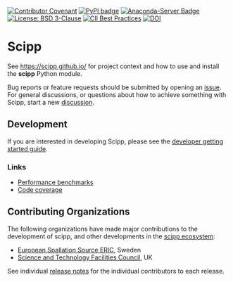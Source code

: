 [![Contributor Covenant](https://img.shields.io/badge/Contributor%20Covenant-2.1-4baaaa.svg)](code_of_conduct.md)
[![PyPI badge](http://img.shields.io/pypi/v/scipp.svg)](https://pypi.python.org/pypi/scipp)
[![Anaconda-Server Badge](https://anaconda.org/scipp/scipp/badges/version.svg)](https://anaconda.org/scipp/scipp)
[![License: BSD 3-Clause](https://img.shields.io/badge/License-BSD%203--Clause-blue.svg)](LICENSE)
[![CII Best Practices](https://bestpractices.coreinfrastructure.org/projects/4019/badge)](https://bestpractices.coreinfrastructure.org/projects/4019)
[![DOI](https://zenodo.org/badge/147631466.svg)](https://zenodo.org/badge/latestdoi/147631466)

# Scipp

See https://scipp.github.io/ for project context and how to use and install the **scipp** Python module.

Bug reports or feature requests should be submitted by opening an [issue](https://github.com/scipp/scipp/issues).
For general discussions, or questions about how to achieve something with Scipp, start a new [discussion](https://github.com/scipp/scipp/discussions).

## Development

If you are interested in developing Scipp, please see the [developer getting started guide](https://scipp.github.io/reference/developer/getting-started.html).

### Links

- [Performance benchmarks](https://scipp.github.io/scipp-benchmarks/)
- [Code coverage](https://scipp.github.io/scipp-coverage/)

## Contributing Organizations

The following organizations have made major contributions to the development of scipp, and other developments in the [scipp ecosystem](../../../):

* [European Spallation Source ERIC](https://europeanspallationsource.se/), Sweden
* [Science and Technology Facilities Council](https://www.ukri.org/councils/stfc/), UK

See individual [release notes](https://scipp.github.io/about/release-notes.html) for the individual contributors to each release.
